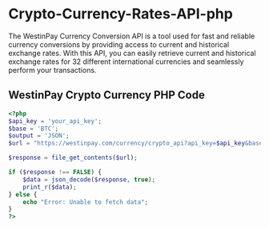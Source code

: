 # Crypto-Currency-Rates-API-php
The WestinPay Currency Conversion API is a tool used for fast and reliable currency conversions by providing access to current and historical exchange rates. With this API, you can easily retrieve current and historical exchange rates for 32 different international currencies and seamlessly perform your transactions.


## WestinPay Crypto Currency PHP Code

```php
<?php
$api_key = 'your_api_key';
$base = 'BTC';
$output = 'JSON';
$url = "https://westinpay.com/currency/crypto_api?api_key=$api_key&base=$base&output=$output";

$response = file_get_contents($url);

if ($response !== FALSE) {
    $data = json_decode($response, true);
    print_r($data);
} else {
    echo "Error: Unable to fetch data";
}
?>
